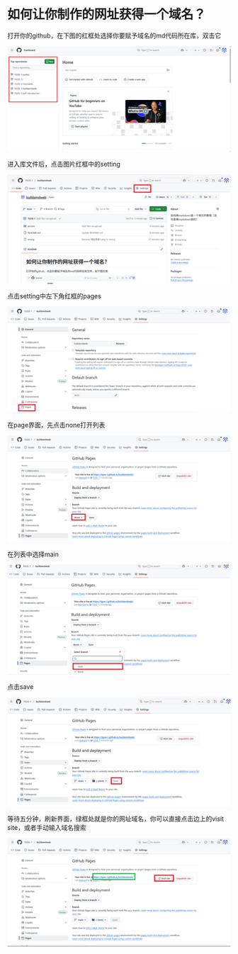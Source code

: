 # 如何让你制作的网址获得一个域名？
打开你的github，在下图的红框处选择你要赋予域名的md代码所在库，双击它

![picture1](./picture/域名获取1.png)

进入库文件后，点击图片红框中的setting

![picture2](./picture/域名获取2.png)

点击setting中左下角红框的pages

![picture3](./picture/域名获取3.png)

在page界面，先点击none打开列表

![picture4](./picture/域名获取4.png)

在列表中选择main

![picture5](./picture/域名获取5.png)

点击save

![picture7](./picture/域名获取7.png)

等待五分钟，刷新界面，绿框处就是你的网址域名，你可以直接点击边上的visit site，或者手动输入域名搜索

![picture6](./picture/域名获取6.png)

